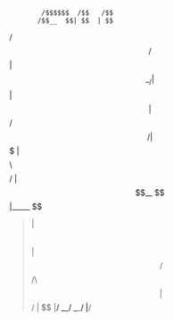             /$$$$$$  /$$   /$$
           /$$__  $$| $$  | $$
 /$$   /$$| $$  \__/| $$  | $$
|  $$ /$$/| $$$$$$$ | $$$$$$$$
 \  $$$$/ | $$__  $$|_____  $$
  >$$  $$ | $$  \ $$      | $$
 /$$/\  $$|  $$$$$$/      | $$
|__/  \__/ \______/       |__/
                              
                              
                              

                                                     
                                                     
                                                     
                                                     
                                                     
                                                     
                                                     
